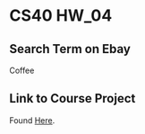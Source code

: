 # CS40 HW_04
## Search Term on Ebay
Coffee 
## Link to Course Project
Found [Here](https://github.com/mikeizbicki/cmc-csci040/tree/2020fall/hw_04).